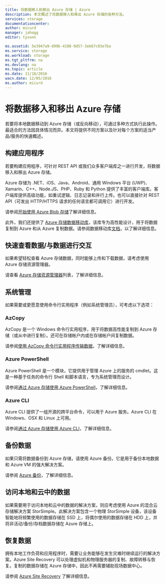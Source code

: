 ```yaml
---
title: 将数据移入和移出 Azure 存储 | Azure
description: 本文概述了将数据移入和移出 Azure 存储的各种方法。
services: storage
documentationcenter: 
author: micurd
manager: jahogg
editor: tysonn

ms.assetid: 5e3947a9-d99b-4108-9d57-3eb67c03e7ba
ms.service: storage
ms.workload: storage
ms.tgt_pltfrm: na
ms.devlang: na
ms.topic: article
ms.date: 11/18/2016
wacn.date: 12/05/2016
ms.author: micurd
---
```


# 将数据移入和移出 Azure 存储
若要将本地数据移动到 Azure 存储（或反向移动），可通过多种方式执行此操作。最适合的方法因具体情况而异。本文将提供不同方案以及针对每个方案的适当产品/服务的快速概述。

## 构建应用程序
若要构建应用程序，可针对 REST API 或我们众多客户端库之一进行开发，将数据移入和移出 Azure 存储。

Azure 存储为 .NET、iOS、Java、Android、通用 Windows 平台 (UWP)、Xamarin、C++、Node.JS、PHP、Ruby 和 Python 提供了丰富的客户端库。客户端库提供高级功能，如重试逻辑、日志记录和并行上传。也可以直接针对 REST API（可发出 HTTP/HTTPS 请求的任何语言都可调用它）进行开发。

请参阅[开始使用 Azure Blob 存储](./storage-dotnet-how-to-use-blobs.md)了解详细信息。

此外，我们还提供了 [Azure 存储数据移动库](https://www.nuget.org/packages/Microsoft.Azure.Storage.DataMovement)，该库专为高性能设计，用于将数据复制到 Azure 和从 Azure 复制数据。请参阅数据移动库[文档](https://github.com/Azure/azure-storage-net-data-movement)，以了解详细信息。

## 快速查看数据/与数据进行交互
如果希望轻松查看 Azure 存储数据，同时能够上传和下载数据，请考虑使用 Azure 存储资源管理器。

请查看 [Azure 存储资源管理器](./storage-explorers.md)列表，了解详细信息。

## 系统管理
如果需要或更愿意使用命令行实用程序（例如系统管理员），可考虑以下选项：

### AzCopy
AzCopy 是一个 Windows 命令行实用程序，用于将数据高性能复制到 Azure 存储（或从中进行复制）。还可在存储帐户内或在存储帐户间复制数据。

请参阅[使用 AzCopy 命令行实用程序传输数据](./storage-use-azcopy.md)，了解详细信息。

### Azure PowerShell
Azure PowerShell 是一个模块，它提供用于管理 Azure 上的服务的 cmdlet。这是一种基于任务的命令行 Shell 和脚本语言，专为系统管理而设计。

请参阅[通过 Azure 存储使用 Azure PowerShell](./storage-powershell-guide-full.md)，了解详细信息。

### Azure CLI
Azure CLI 提供了一组开源的跨平台命令，可以用于 Azure 服务。Azure CLI 在 Windows、OSX 和 Linux 上可用。

请参阅[通过 Azure 存储使用 Azure CLI](./storage-azure-cli.md)，了解详细信息。

## 备份数据

如果只需将数据备份到 Azure 存储，请使用 Azure 备份。它是用于备份本地数据和 Azure VM 的强大解决方案。

请参阅 [Azure 备份](../backup/backup-introduction-to-azure-backup.md)，了解详细信息。

## 访问本地和云中的数据
如果需要用于访问本地和云中的数据的解决方案，则应考虑使用 Azure 的混合云存储解决方案 StorSimple。此解决方案包含一个物理 StorSimple 设备，该设备智能地将频繁使用的数据存储在 SSD 上，将偶尔使用的数据存储在 HDD 上，并将非活动/备份/存档数据存储在 Azure 存储上。

## 恢复数据
拥有本地工作负荷和应用程序时，需要让业务能够在发生灾难时继续运行的解决方案。Azure Site Recovery 可以处理虚拟机和物理服务器的复制、故障转移与恢复。复制的数据存储在 Azure 存储中，因此不再需要辅助现场数据中心。

请参阅 [Azure Site Recovery](../site-recovery/site-recovery-overview.md) 了解详细信息。

<!---HONumber=Mooncake_1128_2016-->